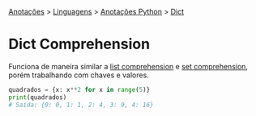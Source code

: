 <link rel="stylesheet" type="text/css" href="../../CSS/dark-theme.css">

[Anotações](../../) > [Linguagens](../Index.md) > [Anotações Python](./Index.md) > [Dict](./DictComprehension.md)

# Dict Comprehension

Funciona de maneira similar a [list comprehension](./ListComprehension.md) e [set comprehension](./SetComprehension.md), porém trabalhando com chaves e valores.

```python
quadrados = {x: x**2 for x in range(5)}
print(quadrados)  
# Saída: {0: 0, 1: 1, 2: 4, 3: 9, 4: 16}
```

